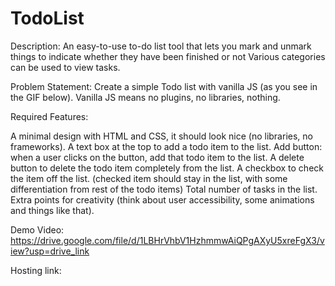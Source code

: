 # TodoList

Description: An easy-to-use to-do list tool that lets you mark and unmark things to indicate whether they have been finished or not Various categories can be used to view tasks.

Problem Statement: Create a simple Todo list with vanilla JS (as you see in the GIF below). Vanilla JS means no plugins, no libraries, nothing.

Required Features:

A minimal design with HTML and CSS, it should look nice (no libraries, no frameworks).
A text box at the top to add a todo item to the list.
Add button: when a user clicks on the button, add that todo item to the list.
A delete button to delete the todo item completely from the list.
A checkbox to check the item off the list. (checked item should stay in the list, with some differentiation from rest of the todo items)
Total number of tasks in the list.
Extra points for creativity (think about user accessibility, some animations and things like that). 

Demo Video: https://drive.google.com/file/d/1LBHrVhbV1HzhmmwAiQPgAXyU5xreFgX3/view?usp=drive_link

Hosting link: 
